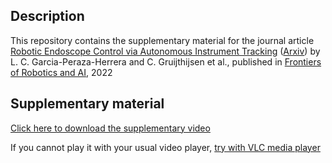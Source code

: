 Description
----------------------

This repository contains the supplementary material for the journal article [Robotic Endoscope Control via Autonomous Instrument Tracking](https://www.frontiersin.org/articles/10.3389/frobt.2022.832208) ([Arxiv](https://arxiv.org/abs/2107.02317)) by L. C. Garcia-Peraza-Herrera and C. Gruijthijsen et al., published in [Frontiers of Robotics and AI](https://www.frontiersin.org/journals/robotics-and-ai), 2022

Supplementary material
----------------------

[Click here to download the supplementary video](https://github.com/luiscarlosgph/robotic-endoscope-control/blob/main/content/supplementary_video.mp4?raw=true)

If you cannot play it with your usual video player, [try with VLC media player](https://www.videolan.org/vlc/)
